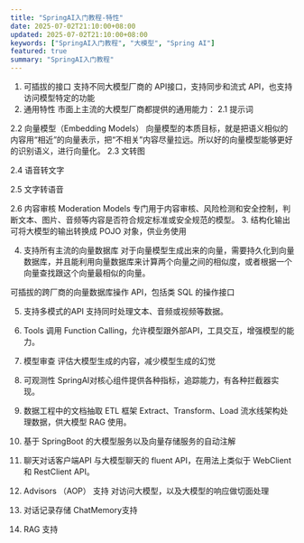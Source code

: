 ```yaml
---
title: "SpringAI入门教程-特性"
date: 2025-07-02T21:10:00+08:00
updated: 2025-07-02T21:10:00+08:00
keywords: ["SpringAI入门教程", "大模型", "Spring AI"]
featured: true
summary: "SpringAI入门教程"
---
```



1. 可插拔的接口
支持不同大模型厂商的 API接口，支持同步和流式 API，也支持访问模型特定的功能
2. 通用特性
市面上主流的大模型厂商都提供的通用能力：
2.1 提示词

2.2 向量模型（Embedding Models）
向量模型的本质目标，就是把语义相似的内容用“相近”的向量表示，把“不相关”内容尽量拉远。所以好的向量模型能够更好的识别语义，进行向量化。
2.3 文转图

2.4 语音转文字

2.5 文字转语音

2.6 内容审核
Moderation Models 专门用于内容审核、风险检测和安全控制，判断文本、图片、音频等内容是否符合规定标准或安全规范的模型。
3. 结构化输出
可将大模型的输出转换成 POJO 对象，供业务使用

4. 支持所有主流的向量数据库
对于向量模型生成出来的向量，需要持久化到向量数据库，并且能利用向量数据库来计算两个向量之间的相似度，或者根据一个向量查找跟这个向量最相似的向量。

可插拔的跨厂商的向量数据库操作 API，包括类 SQL 的操作接口

5. 支持多模式的API
支持同时处理文本、音频或视频等数据。
6. Tools 调用
Function Calling，允许模型跟外部API，工具交互，增强模型的能力。

7. 模型审查
评估大模型生成的内容，减少模型生成的幻觉

8. 可观测性
SpringAI对核心组件提供各种指标，追踪能力，有各种拦截器实现。

9. 数据工程中的文档抽取 ETL 框架
Extract、Transform、Load 流水线架构处理数据，供大模型 RAG 使用。

10. 基于 SpringBoot 的大模型服务以及向量存储服务的自动注解

11. 聊天对话客户端API
与大模型聊天的 fluent API，在用法上类似于 WebClient 和 RestClient API。

12. Advisors （AOP） 支持
对访问大模型，以及大模型的响应做切面处理

13. 对话记录存储
ChatMemory支持
14. RAG 支持
